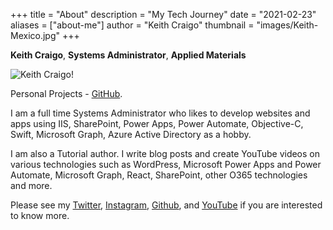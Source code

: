 +++
title = "About"
description = "My Tech Journey"
date = "2021-02-23"
aliases = ["about-me"]
author = "Keith Craigo"
thumbnail = "images/Keith-Mexico.jpg"
+++

**Keith Craigo**, **Systems Administrator**, **Applied Materials**

![Keith Craigo!](/images/Keith-Mexico.png "Keith Craigo")

Personal Projects - [GitHub](https://github.com/kcraigo).

I am a full time Systems Administrator who likes to develop websites and apps using IIS, SharePoint, Power Apps, Power Automate, Objective-C, Swift, Microsoft Graph, Azure Active Directory as a hobby.

I am also a Tutorial author. I write blog posts and create YouTube videos on various technologies such as WordPress, Microsoft Power Apps and Power Automate, Microsoft Graph, React, SharePoint, other O365 technologies and more.

Please see my [Twitter](https://twitter.com/KeithCraigo), [Instagram](https://www.instagram.com/rodneykc/), [Github](https://github.com/kcraigo), and [YouTube](http://www.youtube.com/c/WebDevByTheBay) if you are interested to know more.
